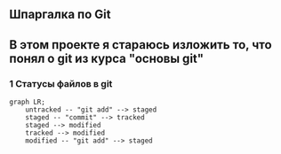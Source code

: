 ## Шпаргалка по Git  
В этом проекте я стараюсь изложить то, что понял о git из курса "основы git"
----
### 1 Статусы файлов в git

```mermaid
graph LR;
    untracked -- "git add" --> staged
    staged -- "commit" --> tracked
    staged --> modified
    tracked --> modified
    modified -- "git add" --> staged
```